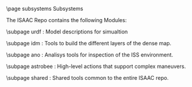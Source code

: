 \page subsystems Subsystems

The ISAAC Repo contains the following Modules:


\subpage urdf : Model descriptions for simualtion

\subpage idm : Tools to build the different layers of the dense map.

\subpage ano : Analisys tools for inspection of the ISS environment.

\subpage astrobee : High-level actions that support complex maneuvers.

\subpage shared : Shared tools common to the entire ISAAC repo.
